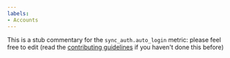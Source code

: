 ```yaml
---
labels:
- Accounts
---
```

This is a stub commentary for the `sync_auth.auto_login` metric: please feel free to edit (read the
[contributing guidelines](https://github.com/mozilla/glean-annotations/blob/main/CONTRIBUTING.md)
if you haven't done this before)

